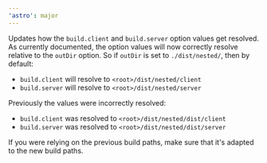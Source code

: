 ```yaml
---
'astro': major
---
```


Updates how the `build.client` and `build.server` option values get resolved. As currently documented, the option values will now correctly resolve relative to the `outDir` option. So if `outDir` is set to `./dist/nested/`, then by default:

- `build.client` will resolve to `<root>/dist/nested/client`
- `build.server` will resolve to `<root>/dist/nested/server`

Previously the values were incorrectly resolved:

- `build.client` was resolved to `<root>/dist/nested/dist/client`
- `build.server` was resolved to `<root>/dist/nested/dist/server`

If you were relying on the previous build paths, make sure that it's adapted to the new build paths.
